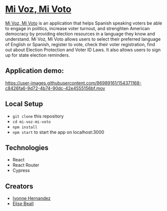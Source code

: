 # [Mi Voz, Mi Voto](https://mi-voz-mi-voto.herokuapp.com/)

[Mi Voz, Mi Voto](https://mi-voz-mi-voto.herokuapp.com/) is an application that helps Spanish speaking voters be able to engage in politics, increase voter turnout, and strenghten American democracy by providing election resources in a language they know and understand. Mi Voz, Mi Voto allows users to select their preferred language of English or Spanish, register to vote, check their voter registration, find out about Election Protection and Voter ID Laws. It also allows users to sign up for state election reminders. 


## Application demo:
https://user-images.githubusercontent.com/86989161/154371168-c8426fa6-9d72-4b74-90dc-42e4555156bf.mov

## Local Setup
- `git clone` this repository
- `cd mi-voz-mi-voto`
- `npm install`
- `npm start` to start the app on localhost:3000

## Technologies
- React
- React Router
- Cypress

## Creators
- [Ivonne Hernandez](https://www.linkedin.com/in/ivonne-hernandez-107b0324/)
- [Elise Beall](https://www.linkedin.com/in/elisejbeall)